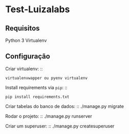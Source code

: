 Test-Luizalabs
==========================

Requisitos
----------

Python 3
Virtualenv


Configuração
------------

Criar virtualenv: ::

    virtualenvwapper ou pyenv virtualenv


Install requirements via ``pip``: ::

    pip install requirements.txt


Criar tabelas do banco de dados: ::
    ./manage.py migrate


Rodar o projeto: ::
    ./manage.py runserver 


Criar um superuser: ::
	./manage.py createsuperuser